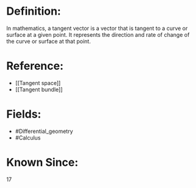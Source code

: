 

# Definition:
In mathematics, a tangent vector is a vector that is tangent to a curve or surface at a given point. It represents the direction and rate of change of the curve or surface at that point.

# Reference:
- [[Tangent space]]
- [[Tangent bundle]]

# Fields: 
- #Differential_geometry
- #Calculus

# Known Since:
17

